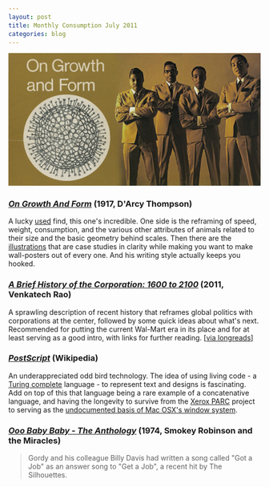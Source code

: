 ```yaml
---
layout: post
title: Monthly Consumption July 2011
categories: blog
---
```


![Growth and Form and the Miracles](/graphics/consumption-july-11.jpg)

### _[On Growth And Form](http://en.wikipedia.org/wiki/D'Arcy_Wentworth_Thompson#On_Growth_and_Form)_ (1917, D'Arcy Thompson)

A lucky [used](http://idletimebooks.com/) find, this one's incredible. One side is the reframing of speed, weight, consumption, and the various other attributes of animals related to their size and the basic geometry behind scales. Then there are the [illustrations](http://en.wikipedia.org/wiki/File:Darcythompson.jpg) that are case studies in clarity while making you want to make wall-posters out of every one. And his writing style actually keeps you hooked.

### _[A Brief History of the Corporation: 1600 to 2100](http://www.ribbonfarm.com/2011/06/08/a-brief-history-of-the-corporation-1600-to-2100/)_ (2011, Venkatech Rao)

A sprawling description of recent history that reframes global politics with corporations at the center, followed by some quick ideas about what's next. Recommended for putting the current Wal-Mart era in its place and for at least serving as a good intro, with links for further reading. [[via longreads](http://longreads.com/)]

### _[PostScript](http://en.wikipedia.org/wiki/PostScript)_ (Wikipedia)

An underappreciated odd bird technology. The idea of using living code - a [Turing complete](http://en.wikipedia.org/wiki/Turing_completeness) language - to represent text and designs is fascinating. Add on top of this that language being a rare example of a concatenative language, and having the longevity to survive from the [Xerox PARC](http://en.wikipedia.org/wiki/Xerox_PARC) project to serving as the [undocumented basis of Mac OSX's window system](http://en.wikipedia.org/wiki/Display_PostScript#Modern_Derivatives).

### _[Ooo Baby Baby - The Anthology](http://en.wikipedia.org/wiki/The_Miracles)_ (1974, Smokey Robinson and the Miracles)

> Gordy and his colleague Billy Davis had written a song called "Got a Job" as an answer song to "Get a Job", a recent hit by The Silhouettes.
